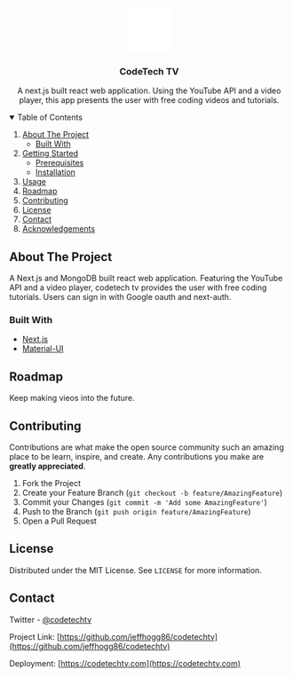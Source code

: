 <!-- PROJECT LOGO -->
<p align="center">
  <a href="https://codetechtv.com/">
    <img src="client/public/images/logo.png" alt="Logo" width="80" height="80">
  </a>

  <h3 align="center">CodeTech TV</h3>

  <p align="center">
    A next.js built react web application. Using the YouTube API and a video player, this app presents the user with free coding videos and tutorials.
  </p>
</p>

<!-- TABLE OF CONTENTS -->
<details open="open">
  <summary>Table of Contents</summary>
  <ol>
    <li>
      <a href="#about-the-project">About The Project</a>
      <ul>
        <li><a href="#built-with">Built With</a></li>
      </ul>
    </li>
    <li>
      <a href="#getting-started">Getting Started</a>
      <ul>
        <li><a href="#prerequisites">Prerequisites</a></li>
        <li><a href="#installation">Installation</a></li>
      </ul>
    </li>
    <li><a href="#usage">Usage</a></li>
    <li><a href="#roadmap">Roadmap</a></li>
    <li><a href="#contributing">Contributing</a></li>
    <li><a href="#license">License</a></li>
    <li><a href="#contact">Contact</a></li>
    <li><a href="#acknowledgements">Acknowledgements</a></li>
  </ol>
</details>

<!-- ABOUT THE PROJECT -->

## About The Project

A Next.js and MongoDB built react web application. Featuring the YouTube API and a video player, codetech tv provides the user with free coding tutorials. Users can sign in with Google oauth and next-auth.

### Built With

- [Next.js](https://nextjs.org/)
- [Material-UI](https://material-ui.com/)

<!-- ROADMAP -->

## Roadmap

Keep making vieos into the future.

<!-- CONTRIBUTING -->

## Contributing

Contributions are what make the open source community such an amazing place to be learn, inspire, and create. Any contributions you make are **greatly appreciated**.

1. Fork the Project
2. Create your Feature Branch (`git checkout -b feature/AmazingFeature`)
3. Commit your Changes (`git commit -m 'Add some AmazingFeature'`)
4. Push to the Branch (`git push origin feature/AmazingFeature`)
5. Open a Pull Request

<!-- LICENSE -->

## License

Distributed under the MIT License. See `LICENSE` for more information.

<!-- CONTACT -->

## Contact

Twitter - [@codetechtv](https://twitter.com/codetechtv)

Project Link: [https://github.com/jeffhogg86/codetechtv](https://github.com/jeffhogg86/codetechtv)

Deployment: [https://codetechtv.com](https://codetechtv.com)
